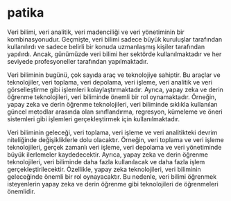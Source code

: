 # patika
Veri bilimi, veri analitik, veri madenciliği ve veri yönetiminin bir kombinasyonudur. Geçmişte, veri bilimi sadece büyük kuruluşlar tarafından kullanılırdı
ve sadece belirli bir konuda uzmanlaşmış kişiler tarafından yapılırdı. Ancak, günümüzde veri bilimi her sektörde kullanılmaktadır ve her seviyede profesyoneller
tarafından yapılmaktadır.

Veri biliminin bugünü, çok sayıda araç ve teknolojiye sahiptir. Bu araçlar ve teknolojiler, veri toplama, veri depolama, veri işleme, veri analitik ve veri
görselleştirme gibi işlemleri kolaylaştırmaktadır. Ayrıca, yapay zeka ve derin öğrenme teknolojileri, veri biliminde önemli bir rol oynamaktadır. Örneğin,
yapay zeka ve derin öğrenme teknolojileri, veri biliminde sıklıkla kullanılan güncel metodlar arasında olan sınıflandırma, regresyon, kümeleme ve öneri
sistemleri gibi işlemleri gerçekleştirmek için kullanılmaktadır.

Veri biliminin geleceği, veri toplama, veri işleme ve veri analitikteki devrim niteliğinde değişikliklerle dolu olacaktır. Örneğin, veri toplama ve veri işleme
teknolojileri, gerçek zamanlı veri işleme, veri depolama ve veri yönetiminde büyük ilerlemeler kaydedecektir. Ayrıca, yapay zeka ve derin öğrenme teknolojileri,
veri biliminde daha fazla kullanılacak ve daha fazla işlem gerçekleştirilecektir. Özellikle, yapay zeka teknolojileri, veri biliminin geleceğinde önemli bir rol
oynayacaktır. Bu nedenle, veri bilimi öğrenmek isteyenlerin yapay zeka ve derin öğrenme gibi teknolojileri de öğrenmeleri önemlidir.

